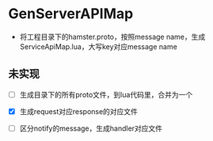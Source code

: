 # GenServerAPIMap

* 将工程目录下的hamster.proto，按照message name，生成ServiceApiMap.lua，大写key对应message name

## 未实现

- [ ] 生成目录下的所有proto文件，到lua代码里，合并为一个

- [x] 生成request对应response的对应文件

- [ ] 区分notify的message，生成handler对应文件